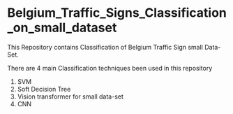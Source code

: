 # Belgium_Traffic_Signs_Classification_on_small_dataset
This Repository contains Classification of Belgium Traffic Sign small Data-Set.

There are 4 main Classification techniques been used in this repository

1. SVM
2. Soft Decision Tree
3. Vision transformer for small data-set
4. CNN
